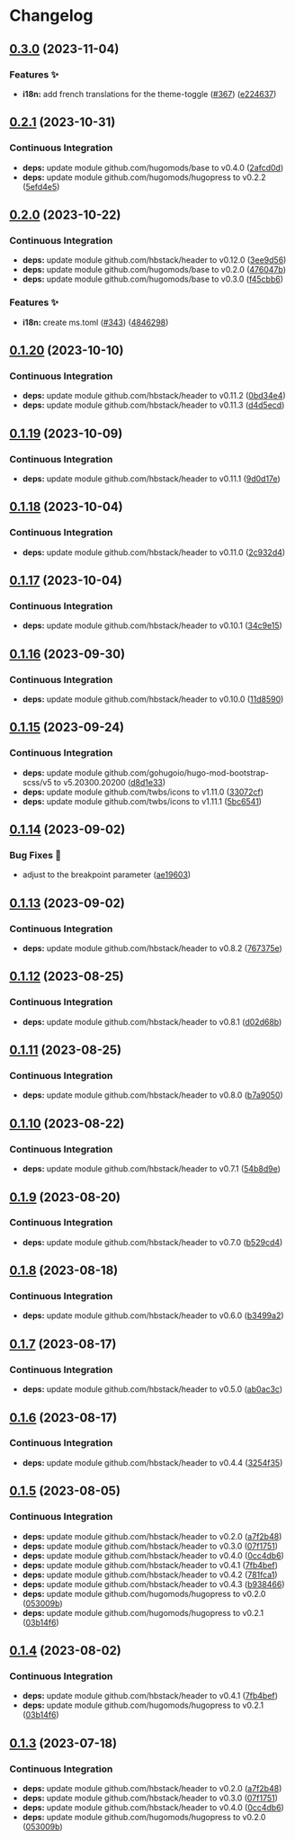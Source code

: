 # Changelog

## [0.3.0](https://github.com/hbstack/header/compare/modules/theme-toggle/v0.2.1...modules/theme-toggle/v0.3.0) (2023-11-04)


### Features ✨

* **i18n:** add french translations for the theme-toggle ([#367](https://github.com/hbstack/header/issues/367)) ([e224637](https://github.com/hbstack/header/commit/e224637a8398ae8bd2eaf6d6129e6899fb0181f5))

## [0.2.1](https://github.com/hbstack/header/compare/modules/theme-toggle/v0.2.0...modules/theme-toggle/v0.2.1) (2023-10-31)


### Continuous Integration

* **deps:** update module github.com/hugomods/base to v0.4.0 ([2afcd0d](https://github.com/hbstack/header/commit/2afcd0d54eb6e5c4aedc8538820c79e86122fd93))
* **deps:** update module github.com/hugomods/hugopress to v0.2.2 ([5efd4e5](https://github.com/hbstack/header/commit/5efd4e52836924d3a84f68edc2d77505b62372ca))

## [0.2.0](https://github.com/hbstack/header/compare/modules/theme-toggle/v0.1.20...modules/theme-toggle/v0.2.0) (2023-10-22)


### Continuous Integration

* **deps:** update module github.com/hbstack/header to v0.12.0 ([3ee9d56](https://github.com/hbstack/header/commit/3ee9d5600653a6ef7e53da24726964273638eb0e))
* **deps:** update module github.com/hugomods/base to v0.2.0 ([476047b](https://github.com/hbstack/header/commit/476047b1e7605d85e680d08ce3f981517b056477))
* **deps:** update module github.com/hugomods/base to v0.3.0 ([f45cbb6](https://github.com/hbstack/header/commit/f45cbb6337fff1572a2924c9166b96218d56cd64))


### Features ✨

* **i18n:** create ms.toml ([#343](https://github.com/hbstack/header/issues/343)) ([4846298](https://github.com/hbstack/header/commit/484629882dc85b0968a9b03f32ef123e255a1486))

## [0.1.20](https://github.com/hbstack/header/compare/modules/theme-toggle/v0.1.19...modules/theme-toggle/v0.1.20) (2023-10-10)


### Continuous Integration

* **deps:** update module github.com/hbstack/header to v0.11.2 ([0bd34e4](https://github.com/hbstack/header/commit/0bd34e4a12f853cf7b465b8fe41c819b6c082a5a))
* **deps:** update module github.com/hbstack/header to v0.11.3 ([d4d5ecd](https://github.com/hbstack/header/commit/d4d5ecd69847c82fd86bb46e5a1d87176c7fcf38))

## [0.1.19](https://github.com/hbstack/header/compare/modules/theme-toggle/v0.1.18...modules/theme-toggle/v0.1.19) (2023-10-09)


### Continuous Integration

* **deps:** update module github.com/hbstack/header to v0.11.1 ([9d0d17e](https://github.com/hbstack/header/commit/9d0d17e0a4e503b02f572b094a5c4c60023dd1cb))

## [0.1.18](https://github.com/hbstack/header/compare/modules/theme-toggle/v0.1.17...modules/theme-toggle/v0.1.18) (2023-10-04)


### Continuous Integration

* **deps:** update module github.com/hbstack/header to v0.11.0 ([2c932d4](https://github.com/hbstack/header/commit/2c932d4000fa9c690aa223a0ee595083c608f9bf))

## [0.1.17](https://github.com/hbstack/header/compare/modules/theme-toggle/v0.1.16...modules/theme-toggle/v0.1.17) (2023-10-04)


### Continuous Integration

* **deps:** update module github.com/hbstack/header to v0.10.1 ([34c9e15](https://github.com/hbstack/header/commit/34c9e151de2b8637149f116fc38f3181051006bb))

## [0.1.16](https://github.com/hbstack/header/compare/modules/theme-toggle/v0.1.15...modules/theme-toggle/v0.1.16) (2023-09-30)


### Continuous Integration

* **deps:** update module github.com/hbstack/header to v0.10.0 ([11d8590](https://github.com/hbstack/header/commit/11d859036926a0b5b95edca01580a9f1dea0ad5b))

## [0.1.15](https://github.com/hbstack/header/compare/modules/theme-toggle/v0.1.14...modules/theme-toggle/v0.1.15) (2023-09-24)


### Continuous Integration

* **deps:** update module github.com/gohugoio/hugo-mod-bootstrap-scss/v5 to v5.20300.20200 ([d8d1e33](https://github.com/hbstack/header/commit/d8d1e3398c9832a47e9bcbb44c8737f0e1eb9295))
* **deps:** update module github.com/twbs/icons to v1.11.0 ([33072cf](https://github.com/hbstack/header/commit/33072cf245580d826587ba19898bbbad66a14784))
* **deps:** update module github.com/twbs/icons to v1.11.1 ([5bc6541](https://github.com/hbstack/header/commit/5bc65412346965369643bee7ca787129c0023515))

## [0.1.14](https://github.com/hbstack/header/compare/modules/theme-toggle/v0.1.13...modules/theme-toggle/v0.1.14) (2023-09-02)


### Bug Fixes 🐞

* adjust to the breakpoint parameter ([ae19603](https://github.com/hbstack/header/commit/ae19603f2906fcd775781b99e2c675fe2b2b8eec))

## [0.1.13](https://github.com/hbstack/header/compare/modules/theme-toggle/v0.1.12...modules/theme-toggle/v0.1.13) (2023-09-02)


### Continuous Integration

* **deps:** update module github.com/hbstack/header to v0.8.2 ([767375e](https://github.com/hbstack/header/commit/767375ee345119df904c7016be5bc8280b647fcd))

## [0.1.12](https://github.com/hbstack/header/compare/modules/theme-toggle/v0.1.11...modules/theme-toggle/v0.1.12) (2023-08-25)


### Continuous Integration

* **deps:** update module github.com/hbstack/header to v0.8.1 ([d02d68b](https://github.com/hbstack/header/commit/d02d68b3f80f75586b0f7293b65f2d93c2a20c59))

## [0.1.11](https://github.com/hbstack/header/compare/modules/theme-toggle/v0.1.10...modules/theme-toggle/v0.1.11) (2023-08-25)


### Continuous Integration

* **deps:** update module github.com/hbstack/header to v0.8.0 ([b7a9050](https://github.com/hbstack/header/commit/b7a9050e0117d3803d502c82ff1e7131e0b8a057))

## [0.1.10](https://github.com/hbstack/header/compare/modules/theme-toggle/v0.1.9...modules/theme-toggle/v0.1.10) (2023-08-22)


### Continuous Integration

* **deps:** update module github.com/hbstack/header to v0.7.1 ([54b8d9e](https://github.com/hbstack/header/commit/54b8d9e6a22edb28d814f93cc915d5de62f4be16))

## [0.1.9](https://github.com/hbstack/header/compare/modules/theme-toggle/v0.1.8...modules/theme-toggle/v0.1.9) (2023-08-20)


### Continuous Integration

* **deps:** update module github.com/hbstack/header to v0.7.0 ([b529cd4](https://github.com/hbstack/header/commit/b529cd426a434ec2ffea5ea167e475f96d650311))

## [0.1.8](https://github.com/hbstack/header/compare/modules/theme-toggle/v0.1.7...modules/theme-toggle/v0.1.8) (2023-08-18)


### Continuous Integration

* **deps:** update module github.com/hbstack/header to v0.6.0 ([b3499a2](https://github.com/hbstack/header/commit/b3499a25db2f9b4cd81251a18a23170d9bb7509f))

## [0.1.7](https://github.com/hbstack/header/compare/modules/theme-toggle/v0.1.6...modules/theme-toggle/v0.1.7) (2023-08-17)


### Continuous Integration

* **deps:** update module github.com/hbstack/header to v0.5.0 ([ab0ac3c](https://github.com/hbstack/header/commit/ab0ac3cbd7010f7b28fab34ab664827488df1b99))

## [0.1.6](https://github.com/hbstack/header/compare/modules/theme-toggle/v0.1.5...modules/theme-toggle/v0.1.6) (2023-08-17)


### Continuous Integration

* **deps:** update module github.com/hbstack/header to v0.4.4 ([3254f35](https://github.com/hbstack/header/commit/3254f3568b11bbc5ba4d6b6240ee5d79dbcce75d))

## [0.1.5](https://github.com/hbstack/header/compare/modules/theme-toggle-v0.1.4...modules/theme-toggle/v0.1.5) (2023-08-05)


### Continuous Integration

* **deps:** update module github.com/hbstack/header to v0.2.0 ([a7f2b48](https://github.com/hbstack/header/commit/a7f2b4848c1219e03b1978a432cf8b37a713ac51))
* **deps:** update module github.com/hbstack/header to v0.3.0 ([07f1751](https://github.com/hbstack/header/commit/07f17516816a7be390df93792d23e0ff6e033fff))
* **deps:** update module github.com/hbstack/header to v0.4.0 ([0cc4db6](https://github.com/hbstack/header/commit/0cc4db635992d28aa69c4f1b9a8d222b736ad4b7))
* **deps:** update module github.com/hbstack/header to v0.4.1 ([7fb4bef](https://github.com/hbstack/header/commit/7fb4befacd66e5a8ae4d2d8b96b2df17c510d30b))
* **deps:** update module github.com/hbstack/header to v0.4.2 ([781fca1](https://github.com/hbstack/header/commit/781fca12b6fe5bac5ed6324ee456d100304466b1))
* **deps:** update module github.com/hbstack/header to v0.4.3 ([b938466](https://github.com/hbstack/header/commit/b938466000c36e4523cee18b4359c6c709426a64))
* **deps:** update module github.com/hugomods/hugopress to v0.2.0 ([053009b](https://github.com/hbstack/header/commit/053009bd8381280b82b69f584e33f9cfc92b7848))
* **deps:** update module github.com/hugomods/hugopress to v0.2.1 ([03b14f6](https://github.com/hbstack/header/commit/03b14f692b394f1415e2a3ec140648a0e1457210))

## [0.1.4](https://github.com/hbstack/header/compare/modules/theme-toggle/v0.1.3...modules/theme-toggle/v0.1.4) (2023-08-02)


### Continuous Integration

* **deps:** update module github.com/hbstack/header to v0.4.1 ([7fb4bef](https://github.com/hbstack/header/commit/7fb4befacd66e5a8ae4d2d8b96b2df17c510d30b))
* **deps:** update module github.com/hugomods/hugopress to v0.2.1 ([03b14f6](https://github.com/hbstack/header/commit/03b14f692b394f1415e2a3ec140648a0e1457210))

## [0.1.3](https://github.com/hbstack/header/compare/modules/theme-toggle/v0.1.2...modules/theme-toggle/v0.1.3) (2023-07-18)


### Continuous Integration

* **deps:** update module github.com/hbstack/header to v0.2.0 ([a7f2b48](https://github.com/hbstack/header/commit/a7f2b4848c1219e03b1978a432cf8b37a713ac51))
* **deps:** update module github.com/hbstack/header to v0.3.0 ([07f1751](https://github.com/hbstack/header/commit/07f17516816a7be390df93792d23e0ff6e033fff))
* **deps:** update module github.com/hbstack/header to v0.4.0 ([0cc4db6](https://github.com/hbstack/header/commit/0cc4db635992d28aa69c4f1b9a8d222b736ad4b7))
* **deps:** update module github.com/hugomods/hugopress to v0.2.0 ([053009b](https://github.com/hbstack/header/commit/053009bd8381280b82b69f584e33f9cfc92b7848))
